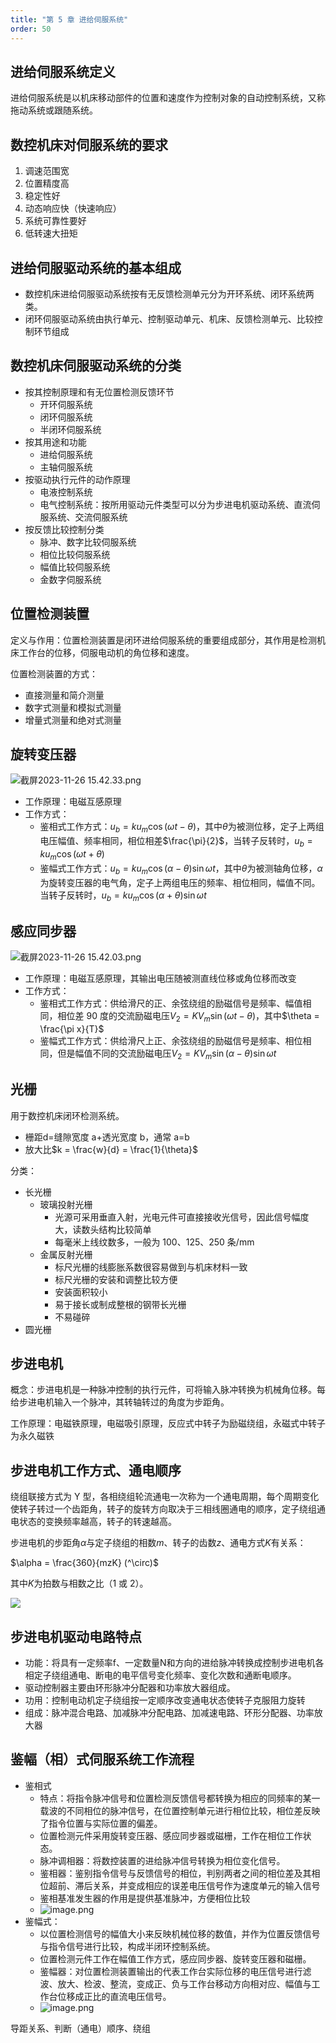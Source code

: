 ```yaml
---
title: "第 5 章 进给伺服系统"
order: 50
---
```


## 进给伺服系统定义

进给伺服系统是以机床移动部件的位置和速度作为控制对象的自动控制系统，又称拖动系统或跟随系统。

## 数控机床对伺服系统的要求

1. 调速范围宽
2. 位置精度高
3. 稳定性好
4. 动态响应快（快速响应）
5. 系统可靠性要好
6. 低转速大扭矩

## 进给伺服驱动系统的基本组成

- 数控机床进给伺服驱动系统按有无反馈检测单元分为开环系统、闭环系统两类。
- 闭环伺服驱动系统由执行单元、控制驱动单元、机床、反馈检测单元、比较控制环节组成

## 数控机床伺服驱动系统的分类

- 按其控制原理和有无位置检测反馈环节
   - 开环伺服系统
   - 闭环伺服系统
   - 半闭环伺服系统
- 按其用途和功能
   - 进给伺服系统
   - 主轴伺服系统
- 按驱动执行元件的动作原理
   - 电液控制系统
   - 电气控制系统：按所用驱动元件类型可以分为步进电机驱动系统、直流伺服系统、交流伺服系统
- 按反馈比较控制分类
   - 脉冲、数字比较伺服系统
   - 相位比较伺服系统
   - 幅值比较伺服系统
   - 金数字伺服系统

## 位置检测装置

定义与作用：位置检测装置是闭环进给伺服系统的重要组成部分，其作用是检测机床工作台的位移，伺服电动机的角位移和速度。

位置检测装置的方式：

- 直接测量和简介测量
- 数字式测量和模拟式测量
- 增量式测量和绝对式测量

## 旋转变压器

![截屏2023-11-26 15.42.33.png](_images/57adB423Cb1700984559249-1831d788-1b27-4281-b1a0-d04e1217be79.png)

- 工作原理：电磁互感原理
- 工作方式：
   - 鉴相式工作方式：$u_b = k u_m \cos(\omega t - \theta)$，其中$\theta$为被测位移，定子上两组电压幅值、频率相同，相位相差$\frac{\pi}{2}$，当转子反转时，$u_b = k u_m \cos(\omega t + \theta)$
   - 鉴幅式工作方式：$u_b = k u_m \cos(\alpha - \theta) \sin \omega t$，其中$\theta$为被测轴角位移，$\alpha$为旋转变压器的电气角，定子上两组电压的频率、相位相同，幅值不同。当转子反转时，$u_b = k u_m \cos(\alpha + \theta)\sin \omega t$

## 感应同步器

![截屏2023-11-26 15.42.03.png](_images/cC373DDffE1700984527347-83377d62-184f-430b-88e2-bda6e5606c54.png)

- 工作原理：电磁互感原理，其输出电压随被测直线位移或角位移而改变
- 工作方式：
   - 鉴相式工作方式：供给滑尺的正、余弦绕组的励磁信号是频率、幅值相同，相位差 90 度的交流励磁电压$V_2 = KV_m \sin(\omega t - \theta)$，其中$\theta = \frac{\pi x}{T}$
   - 鉴幅式工作方式：供给滑尺上正、余弦绕组的励磁信号是频率、相位相同，但是幅值不同的交流励磁电压$V_2 = KV_m \sin(\alpha - \theta)\sin \omega t$

## 光栅

用于数控机床闭环检测系统。

- 栅距d=缝隙宽度 a+透光宽度 b，通常 a=b
- 放大比$k = \frac{w}{d} = \frac{1}{\theta}$

分类：
- 长光栅
   - 玻璃投射光栅
      - 光源可采用垂直入射，光电元件可直接接收光信号，因此信号幅度大，读数头结构比较简单
      - 每毫米上线纹数多，一般为 100、125、250 条/mm
   - 金属反射光栅
      - 标尺光栅的线膨胀系数很容易做到与机床材料一致
      - 标尺光栅的安装和调整比较方便
      - 安装面积较小
      - 易于接长或制成整根的钢带长光栅
      - 不易碰碎
- 圆光栅

## 步进电机

概念：步进电机是一种脉冲控制的执行元件，可将输入脉冲转换为机械角位移。每给步进电机输入一个脉冲，其转轴转过的角度为步距角。

工作原理：电磁铁原理，电磁吸引原理，反应式中转子为励磁绕组，永磁式中转子为永久磁铁

## 步进电机工作方式、通电顺序

绕组联接方式为 Y 型，各相绕组轮流通电一次称为一个通电周期，每个周期变化使转子转过一个齿距角，转子的旋转方向取决于三相线圈通电的顺序，定子绕组通电状态的变换频率越高，转子的转速越高。

步进电机的步距角$\alpha$与定子绕组的相数$m$、转子的齿数$z$、通电方式$K$有关系：

$\alpha = \frac{360}{mzK} (^\circ)$

其中$K$为拍数与相数之比（1 或 2）。

![](_images/ea3b08bF5A202312111748951.png)

## 步进电机驱动电路特点

- 功能：将具有一定频率f、一定数量N和方向的进给脉冲转换成控制步进电机各相定子绕组通电、断电的电平信号变化频率、变化次数和通断电顺序。 
- 驱动控制器主要由环形脉冲分配器和功率放大器组成。
- 功用：控制电动机定子绕组按一定顺序改变通电状态使转子克服阻力旋转
- 组成：脉冲混合电路、加减脉冲分配电路、加减速电路、环形分配器、功率放大器

## 鉴幅（相）式伺服系统工作流程

- 鉴相式
   - 特点：将指令脉冲信号和位置检测反馈信号都转换为相应的同频率的某一载波的不同相位的脉冲信号，在位置控制单元进行相位比较，相位差反映了指令位置与实际位置的偏差。 
   - 位置检测元件采用旋转变压器、感应同步器或磁栅，工作在相位工作状态。 
   - 脉冲调相器：将数控装置的进给脉冲信号转换为相位变化信号。 
   - 鉴相器：鉴别指令信号与反馈信号的相位，判别两者之间的相位差及其相位超前、滞后关系，并变成相应的误差电压信号作为速度单元的输入信号
   - 鉴相基准发生器的作用是提供基准脉冲，方便相位比较
   - ![image.png](_images/aac02eEb281701059023329-92e65759-21f3-4041-9a6e-d4798866c92b.png)
- 鉴幅式：
   - 以位置检测信号的幅值大小来反映机械位移的数值，并作为位置反馈信号与指令信号进行比较，构成半闭环控制系统。 
   - 位置检测元件工作在幅值工作方式，感应同步器、旋转变压器和磁栅。 
   - 鉴幅器：对位置检测装置输出的代表工作台实际位移的电压信号进行滤波、放大、检波、整流，变成正、负与工作台移动方向相对应、幅值与工作台位移成正比的直流电压信号。
   - ![image.png](_images/5f37DB5da31701059039278-8f3fd826-30bb-4319-8a95-de164d1f0efd.png)

导距关系、判断（通电）顺序、绕组

